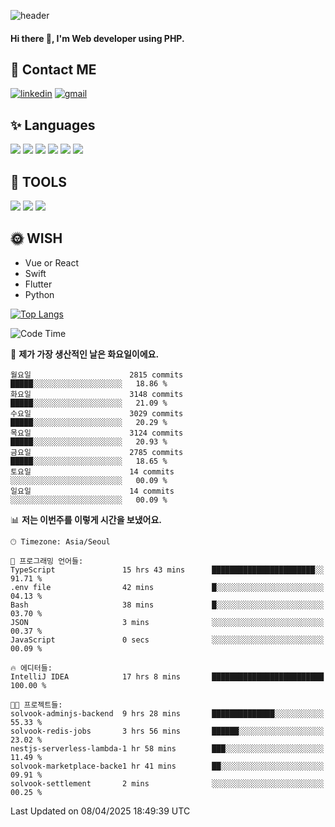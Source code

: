![header](https://capsule-render.vercel.app/api?type=waving&color=auto&height=300&section=header&text=Elin&fontSize=90&animation=twinkling)

#### Hi there 👋, I'm <b>Web developer</b> using PHP. ####

<!--
- 🔭 I’m currently working on Uniwill
- 🌱 I’m currently learning Vue or React or Python.
-->

<!---#### I am PHP developer --->

## 💌 Contact ME ###
[<img src='https://img.shields.io/badge/-EunjiKo-%230A66C2?style=flat-square&logo=LinkedIn&logoColor=white' alt='linkedin'>](https://www.linkedin.com/in/https://www.linkedin.com/in/eunji-ko-00a907164//)  [<img src='https://img.shields.io/badge/-einee214%40gmail.com-%23EA4335?style=flat-square&logo=Gmail&logoColor=white' alt='gmail'>](einee214@gmail.com)  


## ✨ Languages
<img src='https://img.shields.io/badge/-PHP-%23777BB4?style=for-the-badge&logo=PHP&logoColor=white'> <img src='https://img.shields.io/badge/-Laravel-%23FF2D20?style=for-the-badge&logo=Laravel&logoColor=white'> <img src='https://img.shields.io/badge/Jquery-%230769AD?style=for-the-badge&logo=Jquery&logoColor=white'> <img src='https://img.shields.io/badge/CSS3-%231572B6?style=for-the-badge&logo=CSS3&logoColor=white'> <img src='https://img.shields.io/badge/Bootstrap-%237952B3?style=for-the-badge&logo=Bootstrap&logoColor=white' > <img src='https://img.shields.io/badge/MySQL-%234479A1?style=for-the-badge&logo=MySQL&logoColor=white' >

## 🌷 TOOLS
<img src='https://img.shields.io/badge/PHPSTORM-%23000000?style=for-the-badge&logo=PhpStorm&logoColor=white' > <img src='https://img.shields.io/badge/GitLab-%23FCA121?style=for-the-badge&logo=GitLab&logoColor=white' > <img src='https://img.shields.io/badge/GitHub-%23181717?style=for-the-badge&logo=GitHub&logoColor=white'>


## 🌞 WISH
- Vue or React
- Swift
- Flutter
- Python


[![Top Langs](https://github-readme-stats.vercel.app/api/top-langs/?username=ein214&layout=compact)](https://github.com/anuraghazra/github-readme-stats)

<!--START_SECTION:waka-->
![Code Time](http://img.shields.io/badge/Code%20Time-4%2C136%20hrs%2058%20mins-blue)

📅 **제가 가장 생산적인 날은 화요일이에요.** 

```text
월요일                      2815 commits        █████░░░░░░░░░░░░░░░░░░░░   18.86 % 
화요일                      3148 commits        █████░░░░░░░░░░░░░░░░░░░░   21.09 % 
수요일                      3029 commits        █████░░░░░░░░░░░░░░░░░░░░   20.29 % 
목요일                      3124 commits        █████░░░░░░░░░░░░░░░░░░░░   20.93 % 
금요일                      2785 commits        █████░░░░░░░░░░░░░░░░░░░░   18.65 % 
토요일                      14 commits          ░░░░░░░░░░░░░░░░░░░░░░░░░   00.09 % 
일요일                      14 commits          ░░░░░░░░░░░░░░░░░░░░░░░░░   00.09 % 
```


📊 **저는 이번주를 이렇게 시간을 보냈어요.** 

```text
🕑︎ Timezone: Asia/Seoul

💬 프로그래밍 언어들: 
TypeScript               15 hrs 43 mins      ███████████████████████░░   91.71 % 
.env file                42 mins             █░░░░░░░░░░░░░░░░░░░░░░░░   04.13 % 
Bash                     38 mins             █░░░░░░░░░░░░░░░░░░░░░░░░   03.70 % 
JSON                     3 mins              ░░░░░░░░░░░░░░░░░░░░░░░░░   00.37 % 
JavaScript               0 secs              ░░░░░░░░░░░░░░░░░░░░░░░░░   00.09 % 

🔥 에디터들: 
IntelliJ IDEA            17 hrs 8 mins       █████████████████████████   100.00 % 

🐱‍💻 프로젝트들: 
solvook-adminjs-backend  9 hrs 28 mins       ██████████████░░░░░░░░░░░   55.33 % 
solvook-redis-jobs       3 hrs 56 mins       ██████░░░░░░░░░░░░░░░░░░░   23.02 % 
nestjs-serverless-lambda-1 hr 58 mins        ███░░░░░░░░░░░░░░░░░░░░░░   11.49 % 
solvook-marketplace-backe1 hr 41 mins        ██░░░░░░░░░░░░░░░░░░░░░░░   09.91 % 
solvook-settlement       2 mins              ░░░░░░░░░░░░░░░░░░░░░░░░░   00.25 % 
```


 Last Updated on 08/04/2025 18:49:39 UTC
<!--END_SECTION:waka-->

<!---![GitHub stats](https://github-readme-stats.vercel.app/api?username=ein214&show_icons=true&theme=dracula)  --->



